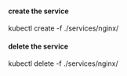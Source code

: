

#### create the service
kubectl create -f ./services/nginx/

#### delete the service
kubectl delete -f ./services/nginx/
